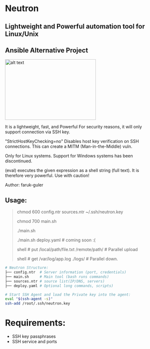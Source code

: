 # Neutron
## Lightweight and Powerful automation tool for Linux/Unix
## Ansible Alternative Project
<img src="https://farukguler.com/assets/img/neutron.png" alt="alt text" width="300" height="200">

It is a lightweight, fast, and Powerful For security reasons, it will only support connection via SSH key.

"StrictHostKeyChecking=no"
Disables host key verification on SSH connections. This can create a MITM (Man-in-the-Middle) vuln.

Only for Linux systems. Support for Windows systems has been discontinued.

(eval) executes the given expression as a shell string (full text). It is therefore very powerful. Use with caution!

Author: faruk-guler
## Usage:
> chmod 600 config.ntr sources.ntr ~/.ssh/neutron.key
>
> chmod 700 main.sh
> 
> ./main.sh
> 
> ./main.sh deploy.yaml # coming soon :(
> 
> shell # put /local/path/file.txt /remote/path/  # Parallel upload
> 
> shell # get /var/log/app.log ./logs/  # Parallel down.
~~~sh
# Neutron Structure:
├── config.ntr  # Server information (port, credentials)
├── main.sh     # Main tool (bash runs commands)
├── sources.ntr # source list(IP/DNS, servers)
├── deploy.yaml # Optional long commands, scripts)
~~~
~~~sh
# Start SSH Agent and load the Private key into the agent:
eval "$(ssh-agent -s)"
ssh-add /root/.ssh/neutron.key
~~~

# Requirements:
- SSH key passphrases
- SSH service and ports


